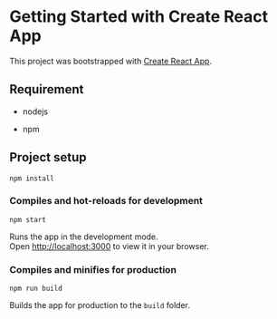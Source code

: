 # Getting Started with Create React App

This project was bootstrapped with [Create React App](https://github.com/facebook/create-react-app).

## Requirement
* nodejs

* npm

## Project setup

```
npm install
```

### Compiles and hot-reloads for development

```
npm start
```

Runs the app in the development mode.\
Open [http://localhost:3000](http://localhost:3000) to view it in your browser.

### Compiles and minifies for production

```
npm run build
```

Builds the app for production to the `build` folder.
